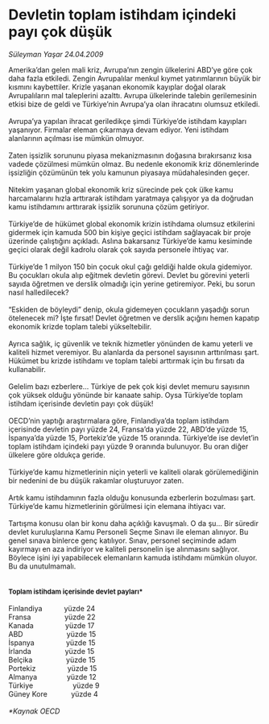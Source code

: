# Devletin toplam istihdam içindeki payı çok düşük

*Süleyman Yaşar 24.04.2009*

<div class="taraf_structure_2col_1zq">
<div class="margen_n">



 <p>Amerika’dan gelen mali kriz, Avrupa’nın zengin ülkelerini ABD’ye göre çok daha fazla etkiledi. Zengin Avrupalılar menkul kıymet yatırımlarının büyük bir kısmını kaybettiler. Krizle yaşanan ekonomik kayıplar doğal olarak Avrupalıların mal taleplerini azalttı. Avrupa ülkelerinde talebin gerilemesinin etkisi bize de geldi ve Türkiye’nin Avrupa’ya olan ihracatını olumsuz etkiledi. <br/><br/>Avrupa’ya yapılan ihracat geriledikçe şimdi Türkiye’de istihdam kayıpları yaşanıyor. Firmalar eleman çıkarmaya devam ediyor. Yeni istihdam alanlarının açılması ise mümkün olmuyor. <br/><br/>Zaten işsizlik sorununu piyasa mekanizmasının doğasına bırakırsanız kısa vadede çözülmesi mümkün olmaz. Bu nedenle ekonomik kriz dönemlerinde işsizliğin çözümünün tek yolu kamunun piyasaya müdahalesinden geçer. <br/><br/>Nitekim yaşanan global ekonomik kriz sürecinde pek çok ülke kamu harcamalarını hızla arttırarak istihdam yaratmaya çalışıyor ya da doğrudan kamu istihdamını arttırarak işsizlik sorununa çözüm getiriyor. <br/><br/>Türkiye’de de hükümet global ekonomik krizin istihdama olumsuz etkilerini gidermek için kamuda 500 bin kişiye geçici istihdam sağlayacak bir proje üzerinde çalıştığını açıkladı. Aslına bakarsanız Türkiye’de kamu kesiminde geçici olarak değil kadrolu olarak çok sayıda personele ihtiyaç var. <br/><br/>Türkiye’de 1 milyon 150 bin çocuk okul çağı geldiği halde okula gidemiyor. Bu çocukları okula alıp eğitmek devletin görevi. Devlet bu görevini yeterli sayıda öğretmen ve derslik olmadığı için yerine getiremiyor. Peki, bu sorun nasıl halledilecek? <br/><br/>“Eskiden de böyleydi” denip, okula gidemeyen çocukların yaşadığı sorun ötelenecek mi? İşte fırsat! Devlet öğretmen ve derslik açığını hemen kapatıp ekonomik krizde toplam talebi yükseltebilir. <br/><br/>Ayrıca sağlık, iç güvenlik ve teknik hizmetler yönünden de kamu yeterli ve kaliteli hizmet veremiyor. Bu alanlarda da personel sayısının arttırılması şart. Hükümet bu krizde istihdamı ve toplam talebi arttırmak için bu fırsatı da kullanabilir. <br/><br/>Gelelim bazı ezberlere... Türkiye de pek çok kişi devlet memuru sayısının çok yüksek olduğu yönünde bir kanaate sahip. Oysa Türkiye’de toplam istihdam içerisinde devletin payı çok düşük! <br/><br/>OECD’nin yaptığı araştırmalara göre, Finlandiya’da toplam istihdam içerisinde devletin payı yüzde 24, Fransa’da yüzde 22, ABD’de yüzde 15, İspanya’da yüzde 15, Portekiz’de yüzde 15 oranında. Türkiye’de ise devlet’in toplam istihdam içindeki payı yüzde 9 oranında bulunuyor. Bu oran diğer ülkelere göre oldukça geride. <br/><br/>Türkiye’de kamu hizmetlerinin niçin yeterli ve kaliteli olarak görülemediğinin bir nedenini de bu düşük rakamlar oluşturuyor zaten. <br/><br/>Artık kamu istihdamının fazla olduğu konusunda ezberlerin bozulması şart. Türkiye’de kamu hizmetlerinin görülmesi için elemana ihtiyacı var. <br/><br/>Tartışma konusu olan bir konu daha açıklığı kavuşmalı. O da şu... Bir süredir devlet kuruluşlarına Kamu Personeli Seçme Sınavı ile eleman alınıyor. Bu genel sınava binlerce genç katılıyor. Sınav, personel seçiminde adam kayırmayı en aza indiriyor ve kaliteli personelin işe alınmasını sağlıyor. Böylece işini iyi yapabilecek elemanların kamuda istihdamı mümkün oluyor. Bu da unutulmamalı.<b> <br/>  <br/><br/><font size="2">Toplam istihdam içerisinde devlet payları*</font></b> <br/><br/>Finlandiya           yüzde 24 <br/>Fransa                 yüzde 22 <br/>Kanada                yüzde 17 <br/>ABD                      yüzde 15 <br/>İspanya                yüzde 15 <br/>İrlanda                 yüzde 15 <br/>Belçika                 yüzde 15 <br/>Portekiz                yüzde 15 <br/>Almanya               yüzde 12 <br/>Türkiye                    yüzde 9 <br/>Güney Kore            yüzde 4<i> <br/><br/>*Kaynak OECD</i></p>

<br/>


<div id="taraf_not">
</div>

</div>


</div>
